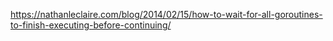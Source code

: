 https://nathanleclaire.com/blog/2014/02/15/how-to-wait-for-all-goroutines-to-finish-executing-before-continuing/
